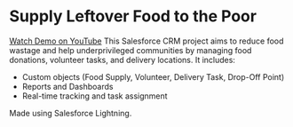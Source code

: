 # Supply Leftover Food to the Poor
[Watch Demo on YouTube](https://youtu.be/1E1ZsIIExZU)
This Salesforce CRM project aims to reduce food wastage and help underprivileged communities by managing food donations, volunteer tasks, and delivery locations. It includes:
- Custom objects (Food Supply, Volunteer, Delivery Task, Drop-Off Point)
- Reports and Dashboards
- Real-time tracking and task assignment

Made using Salesforce Lightning.
